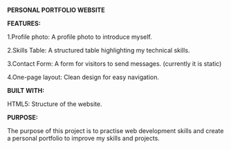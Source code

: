 **PERSONAL PORTFOLIO WEBSITE**

**FEATURES:**

1.Profile photo: A profile photo to introduce myself.

2.Skills Table: A structured table highlighting my technical skills.

3.Contact Form: A form for visitors to send messages. (currently it is static)

4.One-page layout: Clean design for easy navigation.

**BUILT WITH:**

HTML5: Structure of the website.

**PURPOSE:**

The purpose of this project is to practise web development skills and create a personal portfolio to improve my skills and projects.
